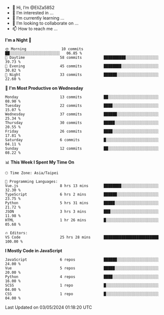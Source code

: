- 👋 Hi, I’m @EliZa5852
- 👀 I’m interested in ...
- 🌱 I’m currently learning ...
- 💞️ I’m looking to collaborate on ...
- 📫 How to reach me ...

<!--START_SECTION:waka-->
**I'm a Night 🦉** 

```text
🌞 Morning                10 commits          ██░░░░░░░░░░░░░░░░░░░░░░░   06.85 % 
🌆 Daytime                58 commits          ██████████░░░░░░░░░░░░░░░   39.73 % 
🌃 Evening                45 commits          ████████░░░░░░░░░░░░░░░░░   30.82 % 
🌙 Night                  33 commits          ██████░░░░░░░░░░░░░░░░░░░   22.60 % 
```
📅 **I'm Most Productive on Wednesday** 

```text
Monday                   13 commits          ██░░░░░░░░░░░░░░░░░░░░░░░   08.90 % 
Tuesday                  22 commits          ████░░░░░░░░░░░░░░░░░░░░░   15.07 % 
Wednesday                37 commits          ██████░░░░░░░░░░░░░░░░░░░   25.34 % 
Thursday                 30 commits          █████░░░░░░░░░░░░░░░░░░░░   20.55 % 
Friday                   26 commits          ████░░░░░░░░░░░░░░░░░░░░░   17.81 % 
Saturday                 6 commits           █░░░░░░░░░░░░░░░░░░░░░░░░   04.11 % 
Sunday                   12 commits          ██░░░░░░░░░░░░░░░░░░░░░░░   08.22 % 
```


📊 **This Week I Spent My Time On** 

```text
🕑︎ Time Zone: Asia/Taipei

💬 Programming Languages: 
Vue.js                   8 hrs 13 mins       ████████░░░░░░░░░░░░░░░░░   32.30 % 
TypeScript               6 hrs 2 mins        ██████░░░░░░░░░░░░░░░░░░░   23.75 % 
Python                   5 hrs 31 mins       █████░░░░░░░░░░░░░░░░░░░░   21.72 % 
JSON                     3 hrs 3 mins        ███░░░░░░░░░░░░░░░░░░░░░░   11.98 % 
HTML                     1 hr 26 mins        █░░░░░░░░░░░░░░░░░░░░░░░░   05.68 % 

🔥 Editors: 
VS Code                  25 hrs 28 mins      █████████████████████████   100.00 % 
```

**I Mostly Code in JavaScript** 

```text
JavaScript               6 repos             ██████░░░░░░░░░░░░░░░░░░░   24.00 % 
Vue                      5 repos             █████░░░░░░░░░░░░░░░░░░░░   20.00 % 
Python                   4 repos             ████░░░░░░░░░░░░░░░░░░░░░   16.00 % 
SCSS                     1 repo              █░░░░░░░░░░░░░░░░░░░░░░░░   04.00 % 
CSS                      1 repo              █░░░░░░░░░░░░░░░░░░░░░░░░   04.00 % 
```




 Last Updated on 03/05/2024 01:18:20 UTC
<!--END_SECTION:waka-->
